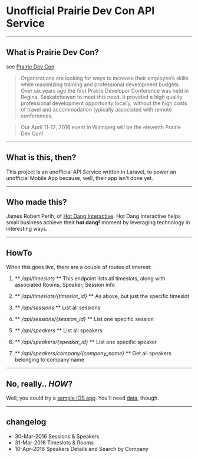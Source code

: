 # Unofficial Prairie Dev Con API Service

----
## What is Prairie Dev Con?
see [Prairie Dev Con](http://www.prairiedevcon.com)

> Organizations are looking for ways to increase their employee’s skills while maximizing training and professional development budgets. Over six years ago the first Prairie Developer Conference was held in Regina, Saskatchewan to meet this need. It provided a high quality professional development opportunity locally, without the high costs of travel and accommodation typically associated with remote conferences.

>Our April 11-12, 2016 event in Winnipeg will be the eleventh Prairie Dev Con!

----
## What is this, then?
This project is an unofficial API Service written in Laravel, to power an unofficial Mobile App because, well, their app isn't done yet.

---
## Who made this?
James Robert Perih, of [Hot Dang Interactive](http://hotdang.ca/). Hot Dang Interactive helps small business achieve their **hot dang!** moment by leveraging technology in interesting ways.

----
## HowTo
When this goes live, there are a couple of routes of interest:

1. ** */api/timeslots* **
This endpoint lists all timeslots, along with associated Rooms, Speaker, Session info

2. ** */api/timeslots/{timeslot_id}* **
As above, but just the specific timeslot

3. ** */api/sessions* **
List all sessions

4. ** */api/sessions/{session_id}* **
List one specific session

5. ** */api/speakers* **
List all speakers

6. ** */api/speakers/{speaker_id}* **
List one specific speaker

7. ** */api/speakers/company/{company_name}* **
Get all speakers belonging to company name

---
## No, really.. *HOW*?
Well, you could try a [sample iOS app](https://github.com/hotdang-ca/prairiedevcon2016_ios). You'll need [data](https://hotdang.ca/pdc2016/sampledata.sqlite), though.

----
## changelog
* 30-Mar-2016 Sessions & Speakers
* 31-Mar-2016 Timeslots & Rooms
* 10-Apr-2016 Speakers Details and Search by Company
